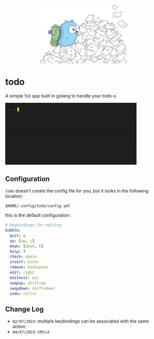 <p align="center">
    <img style="width:20em;" src="./assets/mascott.png" alt="mascott.png">
</p>

# todo

A simple `TUI` app built in golang to handle your todo-s


<img style="width:30em;" src="./assets/demo.gif" alt="jim">

## Configuration

`todo` doesn't create the config file for you, but it looks in the following location:

```shell
$HOME/.config/todo/config.yml
```

this is the default configuration:

```yml
# keybindings for editing
bubble:
  quit: q
  up: [up, j]
  down: [down, k]
  help: ?
  check: space
  insert: enter
  remove: backspace
  edit: right
  editexit: esc
  swapup: shift+up
  swapdown: shift+down
  undo: ctrl+z
```

## Change Log

- `02/07/2023`: multiple keybindings can be associated with the same action
- `04/07/2023`: ctrl+z
 